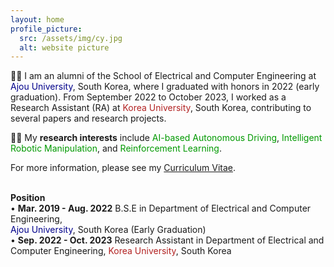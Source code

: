 ```yaml
---
layout: home
profile_picture:
  src: /assets/img/cy.jpg
  alt: website picture
---
```


<p>
  👨‍🎓 I am an alumni of the School of Electrical and Computer Engineering at <font color='#00008b'>Ajou University</font>, South Korea, where I graduated with honors in 2022 (early graduation). From September 2022 to October 2023, I worked as a Research Assistant (RA) at <font color='#b22222'>Korea University</font>, South Korea, contributing to several papers and research projects. 
</p>

<p>
  👨‍🔬 My <b>research interests</b> include <font color='#009900'>AI-based Autonomous Driving</font>, <font color='#009900'>Intelligent Robotic Manipulation</font>, and <font color='#009900'>Reinforcement Learning</font>.
</p>

<p>
  For more information, please see my <a href="https://drive.google.com/file/d/1tWEbXyxUPbt8QjNkgEfhvGCcsckyQaZE/view?usp=sharing">Curriculum Vitae</a>.
</p>

<p>
  <br/>
  <b>Position</b>
  <br/>
  • <b>Mar. 2019 - Aug. 2022</b> B.S.E in Department of Electrical and Computer Engineering,<br/>
  <font color='#00008b'>Ajou University</font>, South Korea (Early Graduation)
  <br/>
  • <b>Sep. 2022 - Oct. 2023</b> Research Assistant in Department of Electrical and Computer Engineering, <font color='#b22222'>Korea University</font>, South Korea
</p> 
